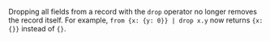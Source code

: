 Dropping all fields from a record with the `drop` operator no longer removes the
record itself. For example, `from {x: {y: 0}} | drop x.y` now returns `{x: {}}`
instead of `{}`.
